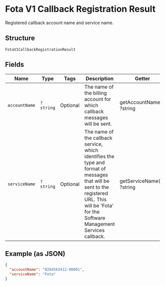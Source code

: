 
# Fota V1 Callback Registration Result

Registered callback account name and service name.

## Structure

`FotaV1CallbackRegistrationResult`

## Fields

| Name | Type | Tags | Description | Getter | Setter |
|  --- | --- | --- | --- | --- | --- |
| `accountName` | `?string` | Optional | The name of the billing account for which callback messages will be sent. | getAccountName(): ?string | setAccountName(?string accountName): void |
| `serviceName` | `?string` | Optional | The name of the callback service, which identifies the type and format of messages that will be sent to the registered URL. This will be 'Fota' for the Software Management Services callback. | getServiceName(): ?string | setServiceName(?string serviceName): void |

## Example (as JSON)

```json
{
  "accountName": "0204563412-00001",
  "serviceName": "Fota"
}
```

